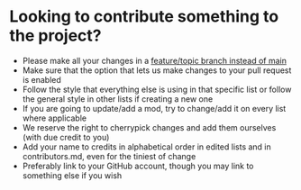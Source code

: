 # Looking to contribute something to the project?

* Please make all your changes in a [feature/topic branch instead of main](https://jmeridth.com/posts/do-not-issue-pull-requests-from-your-master-branch)
* Make sure that the option that lets us make changes to your pull request is enabled
* Follow the style that everything else is using in that specific list or follow the general style in other lists if creating a new one
* If you are going to update/add a mod, try to change/add it on every list where applicable
* We reserve the right to cherrypick changes and add them ourselves (with due credit to you)
* Add your name to credits in alphabetical order in edited lists and in contributors.md, even for the tiniest of change
* Preferably link to your GitHub account, though you may link to something else if you wish
